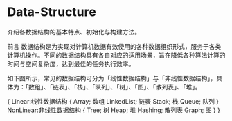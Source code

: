 # Data-Structure
介绍各数据结构的基本特点、初始化与构建方法。

前言
数据结构是为实现对计算机数据有效使用的各种数据组织形式，服务于各类计算机操作。不同的数据结构具有各自对应的适用场景，旨在降低各种算法计算的时间与空间复杂度，达到最佳的任务执行效率。

如下图所示，常见的数据结构可分为「线性数据结构」与「非线性数据结构」，具体为：「数组」、「链表」、「栈」、「队列」、「树」、「图」、「散列表」、「堆」。

{
    Linear:线性数据结构
    {
        Array;          数组
        LinkedList;     链表
        Stack;          栈
        Queue;          队列
    }
    NonLinear:非线性数据结构
    {
        Tree;           树
        Heap;           堆
        Hashing;        散列表
        Graph;          图
    }
}
